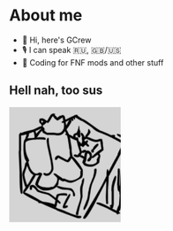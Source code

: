 # About me
- 👋 Hi, here's GCrew
- 🎙 I can speak :ru:, :gb:/:us:
- 🔎 Coding for FNF mods and other stuff

## Hell nah, too sus
![GCrew Fortnite fr](ninety.png)
